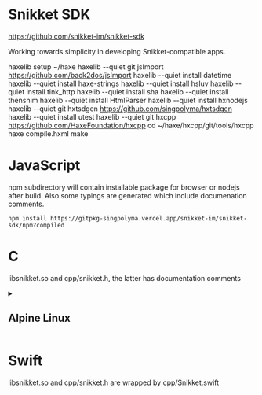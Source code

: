 # Snikket SDK

https://github.com/snikket-im/snikket-sdk

Working towards simplicity in developing Snikket-compatible apps.

  haxelib setup ~/haxe
  haxelib --quiet git jsImport https://github.com/back2dos/jsImport
  haxelib --quiet install datetime
  haxelib --quiet install haxe-strings
  haxelib --quiet install hsluv
  haxelib --quiet install tink_http
  haxelib --quiet install sha
  haxelib --quiet install thenshim
  haxelib --quiet install HtmlParser
  haxelib --quiet install hxnodejs
  haxelib --quiet git hxtsdgen https://github.com/singpolyma/hxtsdgen
  haxelib --quiet install utest
  haxelib --quiet git hxcpp https://github.com/HaxeFoundation/hxcpp
  cd ~/haxe/hxcpp/git/tools/hxcpp
    haxe compile.hxml
    make

# JavaScript

npm subdirectory will contain installable package for browser or nodejs after build.
Also some typings are generated which include documenation comments.

    npm install https://gitpkg-singpolyma.vercel.app/snikket-im/snikket-sdk/npm?compiled

# C

libsnikket.so and cpp/snikket.h, the latter has documentation comments

<details>
<summary><h2>Alpine Linux</h2></summary>

Build haxelib and neko from this aports branch:

https://gitlab.alpinelinux.org/alpine/aports/-/merge_requests/69597

Install the required make dependencies:

    doas apk add opus-dev libdatachannel-dev libstrophe-dev libc++-dev musl-dev --virtual snikket-sdk-makedeps

Building the sdk requires a `xlocale.h` file which is the same as the `locale.h` on your computer (provided by the `musl-dev` package).

    doas ln -s /usr/include/locale.h /usr/include/xlocale.h

Install the haxe dependencies and run make as above.
</details>

# Swift

libsnikket.so and cpp/snikket.h are wrapped by cpp/Snikket.swift
